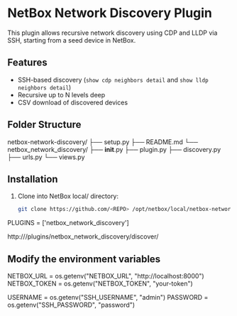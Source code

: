 # NetBox Network Discovery Plugin

This plugin allows recursive network discovery using CDP and LLDP via SSH, starting from a seed device in NetBox.

## Features

- SSH-based discovery (`show cdp neighbors detail` and `show lldp neighbors detail`)
- Recursive up to N levels deep
- CSV download of discovered devices

## Folder Structure

netbox-network-discovery/
├── setup.py
├── README.md
└── netbox_network_discovery/
    ├── __init__.py
    ├── plugin.py
    ├── discovery.py
    ├── urls.py
    └── views.py

## Installation

1. Clone into NetBox local/ directory:
   ```bash
   git clone https://github.com/<REPO> /opt/netbox/local/netbox-network-discovery ```

PLUGINS = ['netbox_network_discovery']

http://<your-netbox>/plugins/netbox_network_discovery/discover/

## Modify the environment variables
NETBOX_URL = os.getenv("NETBOX_URL", "http://localhost:8000")
NETBOX_TOKEN = os.getenv("NETBOX_TOKEN", "your-token")

USERNAME = os.getenv("SSH_USERNAME", "admin")
PASSWORD = os.getenv("SSH_PASSWORD", "password")
